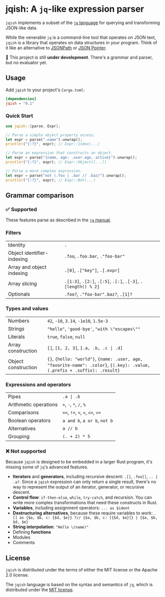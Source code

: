 # jqish: A `jq`-like expression parser

`jqish` implements a subset of the [`jq` language](https://jqlang.org/manual) for querying and transforming JSON-like data.

While the venerable `jq` is a command-line tool that operates on JSON text, `jqish` is a library that operates on data structures in your program. Think of it like an alternative to [JSONPath](https://www.rfc-editor.org/rfc/rfc9535) or [JSON Pointer](https://www.rfc-editor.org/rfc/rfc6901).

🚧 This project is still **under development**. There's a grammar and parser, but no evaluator yet.

## Usage

Add `jqish` to your project's `Cargo.toml`:

```toml
[dependencies]
jqish = "0.1"
```

### Quick Start

```rust
use jqish::{parse, Expr};

// Parse a simple object property access.
let expr = parse(".name").unwrap();
println!("{:?}", expr); // Expr::Index(...)

// Parse an expression that constructs an object.
let expr = parse("{name, age: .user.age, active}").unwrap();
println!("{:?}", expr); // Expr::Object([...])

// Parse a more complex expression.
let expr = parse("not (.foo | .bar // .baz)").unwrap();
println!("{:?}", expr); // Expr::Not(...)
```

## Grammar comparison

### ✅ Supported

These features parse as described in the [`jq` manual](https://jqlang.org/manual/).

### Filters

|                             |                                                                |
|-----------------------------|----------------------------------------------------------------|
| Identity                    | `.`                                                            |
| Object identifier-indexing  | `.foo`, `.foo.bar`, `."foo-bar"`                               |
| Array and object indexing   | `.[0]`, `.["key"]`, `.[.expr]`                                 |
| Array slicing               | `.[1:3]`, `.[2:]`, `.[:5]`, `.[:]`, `.[-3]`, `.[length() % 2]` |
| Optionals                   | `.foo?`, `."foo-bar".baz?`, `.[1]?`                            |


### Types and values

|                        |                                                                                                                           |
|------------------------|---------------------------------------------------------------------------------------------------------------------------|
| Numbers                | `42`, `-10`, `3.14`, `-1e10`, `1.5e-3`                                                                                    |
| Strings                | `"hello"`, `'good-bye'`, `"with \"escapes\""`                                                                             |
| Literals               | `true`, `false`, `null`                                                                                                   |
| Array construction     | `[]`, `[1, 2, 3]`, `[.a, .b, .c \| .d]`                                                                                   |
| Object construction    | `{}`, `{hello: "world"}`, `{name: .user, age, "favorite-name": .color}`, `{(.key): .value, (.prefix + .suffix): .result}` |


### Expressions and operators

|                        |                                  |
|------------------------|----------------------------------|
| Pipes                  | `.a \| .b`                       |
| Arithmetic operations  | `+`, `-`, `*`, `/`, `%`          |
| Comparisons            | `==`, `!=`, `<`, `>`, `<=`, `>=` |
| Boolean operators      | `a and b`, `a or b`, `not b`     |
| Alternatives           | `a // b`                         |
| Grouping               | `(. + 2) * 5`                    |


### ❌ Not supported

Because `jqish` is designed to be embedded in a larger Rust program, it's missing some of `jq`'s advanced features.

* **Iterators** and **generators**, including recursive descent: `.[]`, `.foo[]`, `.. | .a?`. Since a `jqish` expression can only return a single result, there's no way to represent the output of an iterator, generator, or recursive descent.
* **Control flow**: `if-then-else`, `while`, `try-catch`, and recursion. You can write more complex transformations that need these constructs in Rust.
* **Variables**, including assignment operators: `... as $ident`
* **Destructuring alternatives**, because these require variables to work: `.[] as {$a, $b, c: {$d, $e}} ?// {$a, $b, c: [{$d, $e}]} | {$a, $b, $d, $e}`
* **String interpolation**: `"Hello \(name)"`
* Defining **functions**
* Modules
* Comments

## License

`jqish` is distributed under the terms of either the MIT license or the Apache 2.0 license.

The `jqish` language is based on the syntax and semantics of `jq`, which is distributed under the [MIT license](https://github.com/jqlang/jq/blob/master/COPYING).
